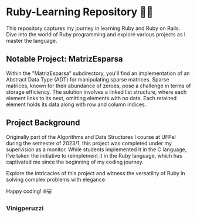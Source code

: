 # Ruby-Learning Repository 🚀💎
This repository captures my journey in learning Ruby and Ruby on Rails. Dive into the world of Ruby programming and explore various projects as I master the language.

## Notable Project: MatrizEsparsa
Within the "MatrizEsparsa" subdirectory, you'll find an implementation of an Abstract Data Type (ADT) for manipulating sparse matrices. Sparse matrices, known for their abundance of zeroes, pose a challenge in terms of storage efficiency. The solution involves a linked list structure, where each element links to its next, omitting elements with no data. Each retained element holds its data along with row and column indices.

## Project Background
Originally part of the Algorithms and Data Structures I course at UFPel during the semester of 2023/1, this project was completed under my supervision as a monitor. While students implemented it in the C language, I've taken the initiative to reimplement it in the Ruby language, which has captivated me since the beginning of my coding journey.

Explore the intricacies of this project and witness the versatility of Ruby in solving complex problems with elegance.

Happy coding! 🌐💻

### Vinigperuzzi
